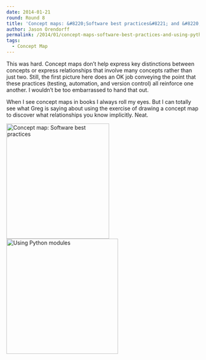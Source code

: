 ```yaml
---
date: 2014-01-21
round: Round 8
title: 'Concept maps: &#8220;Software best practices&#8221; and &#8220;Using Python modules&#8221;'
author: Jason Orendorff
permalink: /2014/01/concept-maps-software-best-practices-and-using-python-modules/
tags:
  - Concept Map
---
```

This was hard. Concept maps don&#8217;t help express key distinctions between concepts or express relationships that involve many concepts rather than just two. Still, the first picture here does an OK job conveying the point that these practices (testing, automation, and version control) all reinforce one another. I wouldn&#8217;t be too embarrassed to hand that out.

When I see concept maps in books I always roll my eyes. But I can totally see what Greg is saying about using the exercise of drawing a concept map to discover what relationships you know implicitly. Neat.

<div>
  <a href="http://teaching.software-carpentry.org/wp-content/uploads/2014/01/Photo-on-1-21-14-at-2.11-PM.jpg"><img class="alignnone size-medium wp-image-5547" alt="Concept map: Software best practices" src="http://teaching.software-carpentry.org/wp-content/uploads/2014/01/Photo-on-1-21-14-at-2.11-PM-268x300.jpg" width="268" height="300" /></a>
</div>

<div>
  <a href="http://teaching.software-carpentry.org/wp-content/uploads/2014/01/Photo-on-1-21-14-at-2.13-PM.jpg"><img class="alignnone size-medium wp-image-5548" alt="Using Python modules" src="http://teaching.software-carpentry.org/wp-content/uploads/2014/01/Photo-on-1-21-14-at-2.13-PM-291x300.jpg" width="291" height="300" /></a>
</div>
